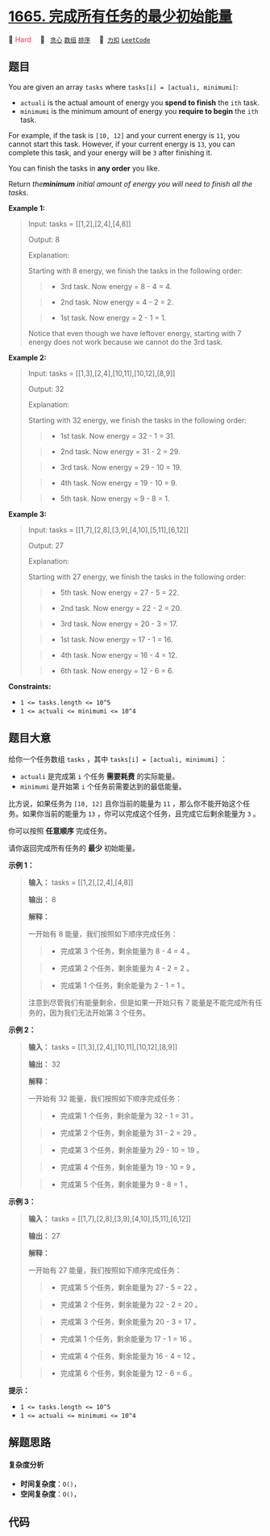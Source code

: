 # [1665. 完成所有任务的最少初始能量](https://2xiao.github.io/leetcode-js/problem/1665.html)

🔴 <font color=#ff334b>Hard</font>&emsp; 🔖&ensp; [`贪心`](/tag/greedy.md) [`数组`](/tag/array.md) [`排序`](/tag/sorting.md)&emsp; 🔗&ensp;[`力扣`](https://leetcode.cn/problems/minimum-initial-energy-to-finish-tasks) [`LeetCode`](https://leetcode.com/problems/minimum-initial-energy-to-finish-tasks)

## 题目

You are given an array `tasks` where `tasks[i] = [actuali, minimumi]`:

  * `actuali` is the actual amount of energy you **spend to finish** the `ith` task.
  * `minimumi` is the minimum amount of energy you **require to begin** the `ith` task.

For example, if the task is `[10, 12]` and your current energy is `11`, you
cannot start this task. However, if your current energy is `13`, you can
complete this task, and your energy will be `3` after finishing it.

You can finish the tasks in **any order** you like.

Return _the**minimum** initial amount of energy you will need_ _to finish all
the tasks_.



**Example 1:**

> Input: tasks = [[1,2],[2,4],[4,8]]
> 
> Output: 8
> 
> Explanation:
> 
> Starting with 8 energy, we finish the tasks in the following order:
> 
> > - 3rd task. Now energy = 8 - 4 = 4.
> 
> > - 2nd task. Now energy = 4 - 2 = 2.
> 
> > - 1st task. Now energy = 2 - 1 = 1.
> 
> Notice that even though we have leftover energy, starting with 7 energy does not work because we cannot do the 3rd task.

**Example 2:**

> Input: tasks = [[1,3],[2,4],[10,11],[10,12],[8,9]]
> 
> Output: 32
> 
> Explanation:
> 
> Starting with 32 energy, we finish the tasks in the following order:
> 
> > - 1st task. Now energy = 32 - 1 = 31.
> 
> > - 2nd task. Now energy = 31 - 2 = 29.
> 
> > - 3rd task. Now energy = 29 - 10 = 19.
> 
> > - 4th task. Now energy = 19 - 10 = 9.
> 
> > - 5th task. Now energy = 9 - 8 = 1.

**Example 3:**

> Input: tasks = [[1,7],[2,8],[3,9],[4,10],[5,11],[6,12]]
> 
> Output: 27
> 
> Explanation:
> 
> Starting with 27 energy, we finish the tasks in the following order:
> 
> > - 5th task. Now energy = 27 - 5 = 22.
> 
> > - 2nd task. Now energy = 22 - 2 = 20.
> 
> > - 3rd task. Now energy = 20 - 3 = 17.
> 
> > - 1st task. Now energy = 17 - 1 = 16.
> 
> > - 4th task. Now energy = 16 - 4 = 12.
> 
> > - 6th task. Now energy = 12 - 6 = 6.

**Constraints:**

  * `1 <= tasks.length <= 10^5`
  * `1 <= actual​i <= minimumi <= 10^4`


## 题目大意

给你一个任务数组 `tasks` ，其中 `tasks[i] = [actuali, minimumi]` ：

  * `actuali` 是完成第 `i` 个任务 **需要耗费** 的实际能量。
  * `minimumi` 是开始第 `i` 个任务前需要达到的最低能量。

比方说，如果任务为 `[10, 12]` 且你当前的能量为 `11` ，那么你不能开始这个任务。如果你当前的能量为 `13`
，你可以完成这个任务，且完成它后剩余能量为 `3` 。

你可以按照 **任意顺序** 完成任务。

请你返回完成所有任务的 **最少** 初始能量。

**示例 1：**

> 
> 
> 
> 
> 
> **输入：** tasks = [[1,2],[2,4],[4,8]]
> 
> **输出：** 8
> 
> **解释：**
> 
> 一开始有 8 能量，我们按照如下顺序完成任务：
> 
> > - 完成第 3 个任务，剩余能量为 8 - 4 = 4 。
> 
> > - 完成第 2 个任务，剩余能量为 4 - 2 = 2 。
> 
> > - 完成第 1 个任务，剩余能量为 2 - 1 = 1 。
> 
> 注意到尽管我们有能量剩余，但是如果一开始只有 7 能量是不能完成所有任务的，因为我们无法开始第 3 个任务。

**示例 2：**

> 
> 
> 
> 
> 
> **输入：** tasks = [[1,3],[2,4],[10,11],[10,12],[8,9]]
> 
> **输出：** 32
> 
> **解释：**
> 
> 一开始有 32 能量，我们按照如下顺序完成任务：
> 
> > - 完成第 1 个任务，剩余能量为 32 - 1 = 31 。
> 
> > - 完成第 2 个任务，剩余能量为 31 - 2 = 29 。
> 
> > - 完成第 3 个任务，剩余能量为 29 - 10 = 19 。
> 
> > - 完成第 4 个任务，剩余能量为 19 - 10 = 9 。
> 
> > - 完成第 5 个任务，剩余能量为 9 - 8 = 1 。

**示例 3：**

> 
> 
> 
> 
> 
> **输入：** tasks = [[1,7],[2,8],[3,9],[4,10],[5,11],[6,12]]
> 
> **输出：** 27
> 
> **解释：**
> 
> 一开始有 27 能量，我们按照如下顺序完成任务：
> 
> > - 完成第 5 个任务，剩余能量为 27 - 5 = 22 。
> 
> > - 完成第 2 个任务，剩余能量为 22 - 2 = 20 。
> 
> > - 完成第 3 个任务，剩余能量为 20 - 3 = 17 。
> 
> > - 完成第 1 个任务，剩余能量为 17 - 1 = 16 。
> 
> > - 完成第 4 个任务，剩余能量为 16 - 4 = 12 。
> 
> > - 完成第 6 个任务，剩余能量为 12 - 6 = 6 。
> 
> 

**提示：**

  * `1 <= tasks.length <= 10^5`
  * `1 <= actual​i <= minimumi <= 10^4`


## 解题思路

#### 复杂度分析

- **时间复杂度**：`O()`，
- **空间复杂度**：`O()`，

## 代码

```javascript

```
